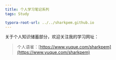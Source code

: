 ```yaml
---
title: 个人学习笔记系列
tags: Study

typora-root-url: ../../sharkpem.github.io
---
```


关于个人知识储蓄部分，欢迎关注我的学习网址：

> 个人语雀：[https://www.yuque.com/sharkpem](https://www.yuque.com/sharkpem)

